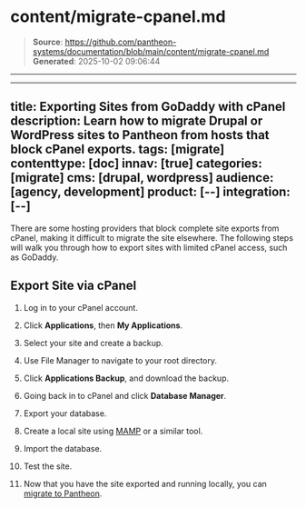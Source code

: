 # content/migrate-cpanel.md

> **Source**: https://github.com/pantheon-systems/documentation/blob/main/content/migrate-cpanel.md
> **Generated**: 2025-10-02 09:06:44

---

---
title: Exporting Sites from GoDaddy with cPanel
description: Learn how to migrate Drupal or WordPress sites to Pantheon from hosts that block cPanel exports.
tags: [migrate]
contenttype: [doc]
innav: [true]
categories: [migrate]
cms: [drupal, wordpress]
audience: [agency, development]
product: [--]
integration: [--]
---

There are some hosting providers that block complete site exports from cPanel, making it difficult to migrate the site elsewhere. The following steps will walk you through how to export sites with limited cPanel access, such as GoDaddy.

## Export Site via cPanel

1. Log in to your cPanel account.

1. Click **Applications**, then **My Applications**.

1. Select your site and create a backup.

1. Use File Manager to navigate to your root directory.

1. Click **Applications Backup**, and download the backup.

1. Going back in to cPanel and click **Database Manager**.

1. Export your database.

1. Create a local site using [MAMP](https://www.mamp.info/en/) or a similar tool.

1. Import the database.

1. Test the site.

1. Now that you have the site exported and running locally, you can [migrate to Pantheon](/guides/guided/).
